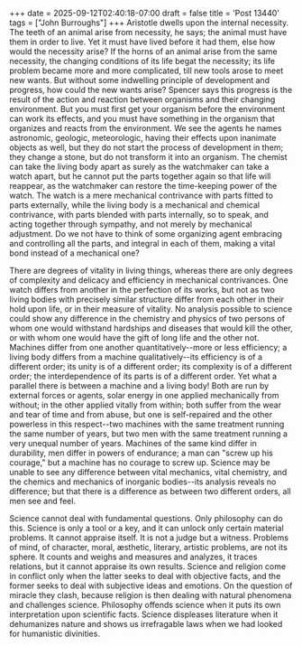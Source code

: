 +++
date = 2025-09-12T02:40:18-07:00
draft = false
title = 'Post 13440'
tags = ["John Burroughs"]
+++
Aristotle dwells upon the internal necessity. The teeth of an animal arise from necessity, he says; the animal must have them in order to live. Yet it must have lived before it had them, else how would the necessity arise? If the horns of an animal arise from the same necessity, the changing conditions of its life begat the necessity; its life problem became more and more complicated, till new tools arose to meet new wants. But without some indwelling principle of development and progress, how could the new wants arise? Spencer says this progress is the result of the action and reaction between organisms and their changing environment. But you must first get your organism before the environment can work its effects, and you must have something in the organism that organizes and reacts from the environment. We see the agents he names astronomic, geologic, meteorologic, having their effects upon inanimate objects as well, but they do not start the process of development in them; they change a stone, but do not transform it into an organism. The chemist can take the living body apart as surely as the watchmaker can take a watch apart, but he cannot put the parts together again so that life will reappear, as the watchmaker can restore the time-keeping power of the watch. The watch is a mere mechanical contrivance with parts fitted to parts externally, while the living body is a mechanical and chemical contrivance, with parts blended with parts internally, so to speak, and acting together through sympathy, and not merely by mechanical adjustment. Do we not have to think of some organizing agent embracing and controlling all the parts, and integral in each of them, making a vital bond instead of a mechanical one?

There are degrees of vitality in living things, whereas there are only degrees of complexity and delicacy and efficiency in mechanical contrivances. One watch differs from another in the perfection of its works, but not as two living bodies with precisely similar structure differ from each other in their hold upon life, or in their measure of vitality. No analysis possible to science could show any difference in the chemistry and physics of two persons of whom one would withstand hardships and diseases that would kill the other, or with whom one would have the gift of long life and the other not. Machines differ from one another quantitatively--more or less efficiency; a living body differs from a machine qualitatively--its efficiency is of a different order; its unity is of a different order; its complexity is of a different order; the interdependence of its parts is of a different order. Yet what a parallel there is between a machine and a living body! Both are run by external forces or agents, solar energy in one applied mechanically from without; in the other applied vitally from within; both suffer from the wear and tear of time and from abuse, but one is self-repaired and the other powerless in this respect--two machines with the same treatment running the same number of years, but two men with the same treatment running a very unequal number of years. Machines of the same kind differ in durability, men differ in powers of endurance; a man can "screw up his courage," but a machine has no courage to screw up. Science may be unable to see any difference between vital mechanics, vital chemistry, and the chemics and mechanics of inorganic bodies--its analysis reveals no difference; but that there is a difference as between two different orders, all men see and feel.

Science cannot deal with fundamental questions. Only philosophy can do this. Science is only a tool or a key, and it can unlock only certain material problems. It cannot appraise itself. It is not a judge but a witness. Problems of mind, of character, moral, æsthetic, literary, artistic problems, are not its sphere. It counts and weighs and measures and analyzes, it traces relations, but it cannot appraise its own results. Science and religion come in conflict only when the latter seeks to deal with objective facts, and the former seeks to deal with subjective ideas and emotions. On the question of miracle they clash, because religion is then dealing with natural phenomena and challenges science. Philosophy offends science when it puts its own interpretation upon scientific facts. Science displeases literature when it dehumanizes nature and shows us irrefragable laws when we had looked for humanistic divinities.
